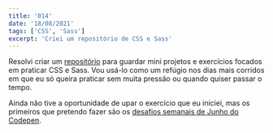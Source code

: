 ```yaml
---
title: '014'
date: '18/08/2021'
tags: ['CSS', 'Sass']
excerpt: 'Criei um repositório de CSS e Sass'
---
```

Resolvi criar um <a href="https://github.com/felipe-pimentel/css-practice" target="_blank" rel="noreferrer">repositório</a> para guardar mini projetos e exercícios focados em praticar CSS e Sass. Vou usá-lo como um refúgio nos dias mais corridos em que eu só queira praticar sem muita pressão ou quando quiser passar o tempo.

Ainda não tive a oportunidade de upar o exercício que eu iniciei, mas os primeiros que pretendo fazer são os <a href="https://codepen.io/challenges/2021/june/" target="_blank" rel="noreferrer">desafios semanais de Junho do Codepen</a>.
